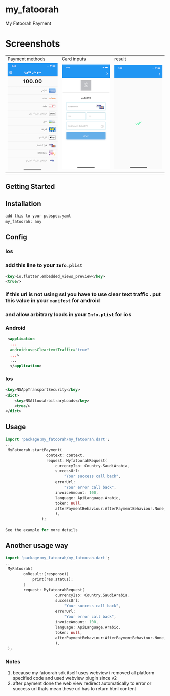 # my_fatoorah

My Fatoorah Payment
# Screenshots
<table>
  <tr>
    <td>Payment methods</td>
     <td>Card inputs</td>
     <td>result</td>
  </tr>
  <tr>
    <td><img src="screen_1.png"></td>
    <td><img src="screen_2.png"></td>
    <td><img src="screen_3.png"></td>
  </tr>
 </table>

## Getting Started

## Installation

```bash
add this to your pubspec.yaml
my_fatoorah: any
```

## Config

### Ios

### add this line to your `Info.plist`

```xml
<key>io.flutter.embedded_views_preview</key>
<true/>
```

### if this url is not using ssl you have to use clear text traffic . put this value in your `manifest` for android

### and allow arbitrary loads in your `Info.plist` for ios

### Android

```xml
 <application
  ...
  android:usesCleartextTraffic="true"
  ...>
  ...
  </application>
```

### Ios

```xml
<key>NSAppTransportSecurity</key>
<dict>
    <key>NSAllowsArbitraryLoads</key>
    <true/>
</dict>
```

## Usage

```dart
import 'package:my_fatoorah/my_fatoorah.dart';
...
 MyFatoorah.startPayment(
                  context: context,
                  request: MyfatoorahRequest(
                      currencyIso: Country.SaudiArabia,
                      successUrl:
                          "Your success call back",
                      errorUrl:
                          "Your error call back",
                      invoiceAmount: 100,
                      language: ApiLanguage.Arabic,
                      token: null,
                      afterPaymentBehaviour:AfterPaymentBehaviour.None, //See the describe for this property for more details
                      ),
                );

See the example for more details
```
## Another usage way
```dart
import 'package:my_fatoorah/my_fatoorah.dart';
...
 MyFatoorah(
        onResult:(response){
            print(res.status);
        }
        request: MyfatoorahRequest(
                      currencyIso: Country.SaudiArabia,
                      successUrl:
                          "Your success call back",
                      errorUrl:
                          "Your error call back",
                      invoiceAmount: 100,
                      language: ApiLanguage.Arabic,
                      token: null,
                      afterPaymentBehaviour:AfterPaymentBehaviour.None, //See the describe for this property for more details
                      ),
 );
```

### Notes

1. because my fatoorah sdk itself uses webview i removed all platform specified code and used webview plugin since v2
2. after payment done the web view redirect automatically to error or success url thats mean these url has to return html content
